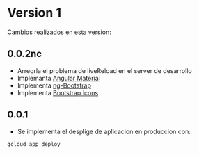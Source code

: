 # Version 1

Cambios realizados en esta version: 

## 0.0.2nc
- Arregrla el problema de liveReload en el server de desarrollo
- Implemanta [Angular Material](https://material.angular.io)
- Implementa [ng-Bootstrap](https://ng-bootstrap.github.io/)
- Implementa [Bootstrap Icons](https://icons.getbootstrap.com/)

## 0.0.1
- Se implementa el desplige de aplicacion en produccion con:
```bash
gcloud app deploy
```
